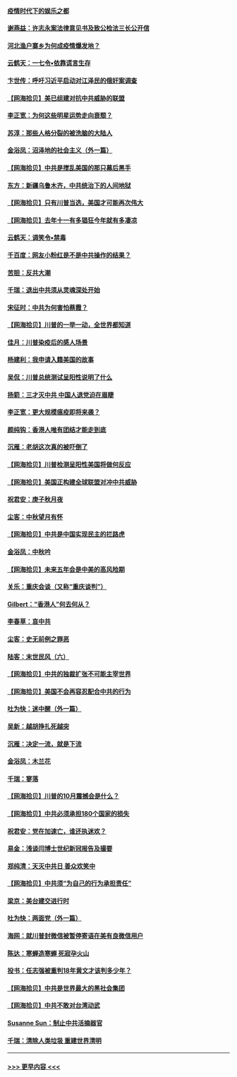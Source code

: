 #### [疫情时代下的娱乐之都](../pages/nsc993/n12471312.md?t=10131051) 
#### [谢燕益：许志永案法律意见书及致公检法三长公开信](../pages/nsc993/n12470870.md?t=10131051) 
#### [河北渔户寨乡为何成疫情爆发地？](../pages/nsc993/n12464936.md?t=10131051) 
#### [云鹤天：一七令▪依靠谎言生存](../pages/nsc993/n12470034.md?t=10131051) 
#### [卞世传：呼吁习近平启动对江泽民的俄奸案调查](../pages/nsc993/n12469722.md?t=10131051) 
#### [【网海拾贝】美已组建对抗中共威胁的联盟](../pages/nsc993/n12469018.md?t=10131051) 
#### [李正宽：为何这些明星运势走向衰颓？](../pages/nsc993/n12468730.md?t=10131051) 
#### [苏淳：那些人格分裂的被洗脑的大陆人](../pages/nsc993/n12467858.md?t=10131051) 
#### [金浴凤：沼泽地的社会主义（外一篇）](../pages/nsc993/n12467792.md?t=10131051) 
#### [【网海拾贝】中共是搅乱美国的那只幕后黑手](../pages/nsc993/n12467700.md?t=10131051) 
#### [东方：新疆乌鲁木齐，中共统治下的人间地狱](../pages/nsc993/n12466075.md?t=10131051) 
#### [【网海拾贝】只有川普当选，美国才可能再次伟大](../pages/nsc993/n12466013.md?t=10131051) 
#### [【网海拾贝】去年十一有多猖狂今年就有多凄凉](../pages/nsc993/n12463649.md?t=10131051) 
#### [云鹤天：调笑令▪禁毒](../pages/nsc993/n12462975.md?t=10131051) 
#### [千百度：网友小粉红是不是中共操作的结果？](../pages/nsc993/n12461025.md?t=10131051) 
#### [苦胆：反共大潮](../pages/nsc993/n12459469.md?t=10131051) 
#### [千瑞：退出中共须从灵魂深处开始](../pages/nsc993/n12459437.md?t=10131051) 
#### [宋征时：中共为何害怕蔡霞？](../pages/nsc993/n12459097.md?t=10131051) 
#### [【网海拾贝】川普的一举一动，全世界都知道](../pages/nsc993/n12458825.md?t=10131051) 
#### [佳月：川普染疫后的感人场景](../pages/nsc993/n12456994.md?t=10131051) 
#### [杨建利：我申请入籍美国的故事](../pages/nsc993/n12455635.md?t=10131051) 
#### [吴侃：川普总统测试呈阳性说明了什么](../pages/nsc993/n12451869.md?t=10131051) 
#### [扬箭：三才灭中共 中国人退党迫在眉睫](../pages/nsc993/n12451842.md?t=10131051) 
#### [李正宽：更大规模瘟疫即将来袭？](../pages/nsc993/n12451455.md?t=10131051) 
#### [颜纯钩：香港人唯有团结才能走到底](../pages/nsc993/n12450870.md?t=10131051) 
#### [沉雁：老胡这次真的被吓倒了](../pages/nsc993/n12449796.md?t=10131051) 
#### [【网海拾贝】川普检测呈阳性美国将做何反应](../pages/nsc993/n12449042.md?t=10131051) 
#### [【网海拾贝】美国正构建全球联盟对冲中共威胁](../pages/nsc993/n12446580.md?t=10131051) 
#### [祝君安：庚子秋月夜](../pages/nsc993/n12445870.md?t=10131051) 
#### [尘客：中秋望月有怀](../pages/nsc993/n12444632.md?t=10131051) 
#### [【网海拾贝】中共是中国实现民主的拦路虎](../pages/nsc993/n12443573.md?t=10131051) 
#### [金浴凤：中秋吟](../pages/nsc993/n12441773.md?t=10131051) 
#### [【网海拾贝】未来五年会是中美的高风险期](../pages/nsc993/n12440760.md?t=10131051) 
#### [关乐：重庆会谈（又称“重庆谈判”）](../pages/nsc993/n12437525.md?t=10131051) 
#### [Gilbert：“香港人”何去何从？](../pages/nsc993/n12435894.md?t=10131051) 
#### [李春草：哀中共](../pages/nsc993/n12435874.md?t=10131051) 
#### [尘客：史无前例之罪恶](../pages/nsc993/n12435762.md?t=10131051) 
#### [陆客：末世民风（六）](../pages/nsc993/n12435354.md?t=10131051) 
#### [【网海拾贝】中共的独裁扩张不可能主宰世界](../pages/nsc993/n12435151.md?t=10131051) 
#### [【网海拾贝】美国不会再容忍配合中共的行为](../pages/nsc993/n12433808.md?t=10131051) 
#### [吐为快：迷中醒（外一篇）](../pages/nsc993/n12433585.md?t=10131051) 
#### [吴新：越胡挣扎死越突](../pages/nsc993/n12433562.md?t=10131051) 
#### [沉雁：决定一流，就是下流](../pages/nsc993/n12432128.md?t=10131051) 
#### [金浴凤：木兰花](../pages/nsc993/n12432124.md?t=10131051) 
#### [千瑞：寥落](../pages/nsc993/n12432071.md?t=10131051) 
#### [【网海拾贝】川普的10月震撼会是什么？](../pages/nsc993/n12431624.md?t=10131051) 
#### [【网海拾贝】中共必须承担180个国家的损失](../pages/nsc993/n12428893.md?t=10131051) 
#### [祝君安：党在加速亡，谁还执迷欢？](../pages/nsc993/n12428652.md?t=10131051) 
#### [易金：浅谈闫博士世纪新冠报告及撮要](../pages/nsc993/n12426822.md?t=10131051) 
#### [郑纯清：天灭中共日 善众欢笑中](../pages/nsc993/n12426784.md?t=10131051) 
#### [【网海拾贝】中共须“为自己的行为承担责任”](../pages/nsc993/n12426067.md?t=10131051) 
#### [梁京：美台建交进行时](../pages/nsc993/n12424066.md?t=10131051) 
#### [吐为快：两面党（外一篇）](../pages/nsc993/n12424043.md?t=10131051) 
#### [海网：就川普封微信被暂停寄语在美有良微信用户](../pages/nsc993/n12424021.md?t=10131051) 
#### [陈达：寒蝉造寒蝉 死寂孕火山](../pages/nsc993/n12423958.md?t=10131051) 
#### [投书：任志强被重判18年黄文才该判多少年？](../pages/nsc993/n12423672.md?t=10131051) 
#### [【网海拾贝】中共是世界最大的黑社会集团](../pages/nsc993/n12423543.md?t=10131051) 
#### [【网海拾贝】中共不敢对台湾动武](../pages/nsc993/n12421418.md?t=10131051) 
#### [Susanne Sun：制止中共活摘器官](../pages/nsc993/n12419654.md?t=10131051) 
#### [千瑞：清除人类垃圾 重建世界清明](../pages/nsc993/n12419414.md?t=10131051) 

----
#### [ >>> 更早内容 <<< ](../indexes/nsc993-earlier.md)
